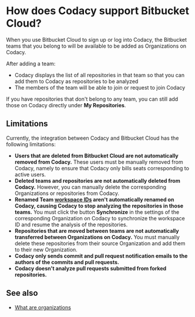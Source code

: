 # How does Codacy support Bitbucket Cloud?

When you use Bitbucket Cloud to sign up or log into Codacy, the Bitbucket teams that you belong to will be available to be added as Organizations on Codacy.

After adding a team:

-   Codacy displays the list of all repositories in that team so that you can add them to Codacy as repositories to be analyzed
-   The members of the team will be able to join or request to join Codacy

If you have repositories that don't belong to any team, you can still add those on Codacy directly under **My Repositories**.

## Limitations

Currently, the integration between Codacy and Bitbucket Cloud has the following limitations:

-   **Users that are deleted from Bitbucket Cloud are not automatically removed from Codacy.** These users must be manually removed from Codacy, namely to ensure that Codacy only bills seats corresponding to active users.
-   **Deleted teams and repositories are not automatically deleted from Codacy.** However, you can manually delete the corresponding Organizations or repositories from Codacy.
-   **Renamed Team [workspace IDs](https://support.atlassian.com/bitbucket-cloud/docs/what-is-a-workspace/#How-to-change-a-workspace-ID) aren't automatically renamed on Codacy, causing Codacy to stop analyzing the repositories in those teams.** You must click the button **Synchronize** in the settings of the corresponding Organization on Codacy to synchronize the workspace ID and resume the analysis of the repositories.
-   **Repositories that are moved between teams are not automatically transferred between Organizations on Codacy.** You must manually delete these repositories from their source Organization and add them to their new Organization.
-   **Codacy only sends commit and pull request notification emails to the authors of the commits and pull requests.**
-   **Codacy doesn't analyze pull requests submitted from forked repositories.**

## See also

-   [What are organizations](../../organizations/what-are-organizations.md)
